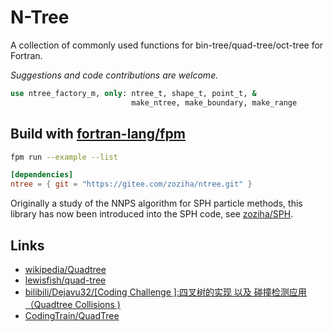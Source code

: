 # N-Tree

A collection of commonly used functions for bin-tree/quad-tree/oct-tree for Fortran.

*Suggestions and code contributions are welcome.*

```fortran
use ntree_factory_m, only: ntree_t, shape_t, point_t, &
                           make_ntree, make_boundary, make_range
```

## Build with [fortran-lang/fpm](https://github.com/fortran-lang/fpm)

```sh
fpm run --example --list
```

```toml
[dependencies]
ntree = { git = "https://gitee.com/zoziha/ntree.git" }
```

Originally a study of the NNPS algorithm for SPH particle methods, this library has now been introduced into the SPH code, see [zoziha/SPH](https://github.com/zoziha/SPH).

## Links

+ [wikipedia/Quadtree](https://en.wikipedia.org/wiki/Quadtree)
+ [lewisfish/quad-tree](https://github.com/lewisfish/quad-trees)
+ [bilibili/Dejavu32/[Coding Challenge ]:四叉树的实现 以及 碰撞检测应用（Quadtree Collisions )](https://www.bilibili.com/video/BV1ub411S7N5?spm_id_from=333.999.0.0)
+ [CodingTrain/QuadTree](https://github.com/CodingTrain/QuadTree)
